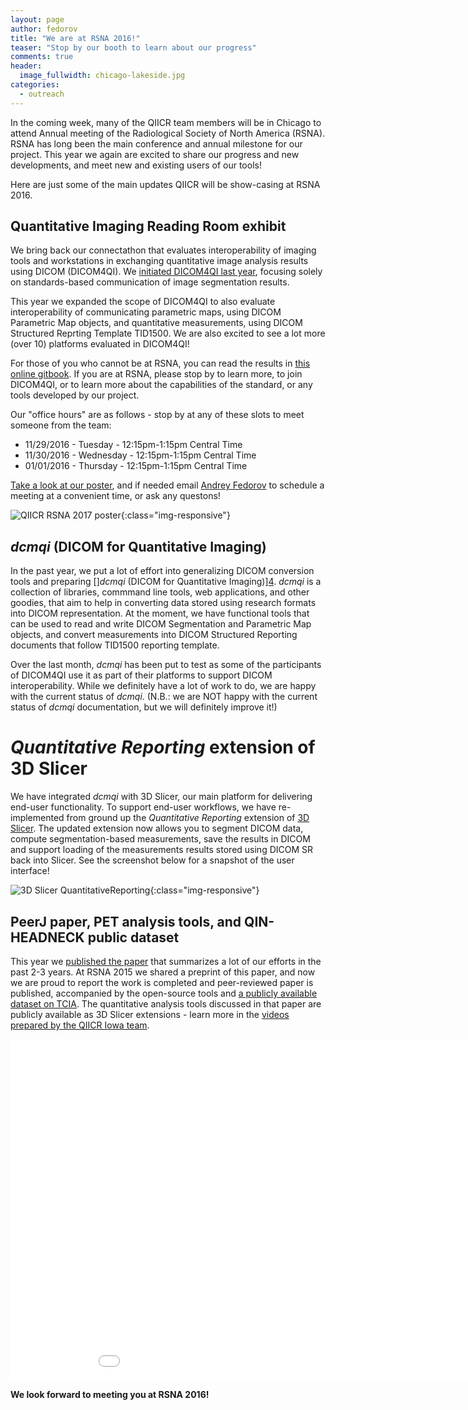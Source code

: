 ```yaml
---
layout: page
author: fedorov
title: "We are at RSNA 2016!"
teaser: "Stop by our booth to learn about our progress"
comments: true
header:
  image_fullwidth: chicago-lakeside.jpg
categories:
  - outreach
---
```


In the coming week, many of the QIICR team members will be in Chicago to attend
Annual meeting of the Radiological Society of North America (RSNA). RSNA has long
been the main conference and annual milestone for our project. This year we again are
excited to share our progress and new developments, and meet new and existing users
of our tools!

Here are just some of the main updates QIICR will be show-casing at RSNA 2016.

## Quantitative Imaging Reading Room exhibit

We bring back our connectathon
that evaluates interoperability of imaging tools and workstations in exchanging
quantitative image analysis results using DICOM (DICOM4QI). We [initiated DICOM4QI
last year][1], focusing solely on standards-based communication of image segmentation results.

This year we expanded the scope of DICOM4QI to also evaluate interoperability of
communicating parametric maps, using DICOM Parametric Map objects, and quantitative
measurements, using DICOM Structured Reprting Template TID1500. We are also excited
to see a lot more (over 10) platforms evaluated in DICOM4QI!

For those of you who cannot be at RSNA, you can read the results in [this online gitbook][2].
If you are at RSNA, please stop by to learn more, to join DICOM4QI, or to learn more about
the capabilities of the standard, or any tools developed by our project.

Our "office hours" are as follows - stop by at any of these slots to meet someone from the team:

* 11/29/2016 - Tuesday - 12:15pm-1:15pm Central Time
* 11/30/2016 - Wednesday - 12:15pm-1:15pm Central Time
* 01/01/2016 - Thursday - 12:15pm-1:15pm Central Time

[Take a look at our poster][8], and if needed email [Andrey Fedorov][3] to schedule a meeting at
a convenient time, or ask any questons!

![QIICR RSNA 2017 poster](https://raw.githubusercontent.com/QIICR/rsna2016-qirr-dicom4qi/master/images/QIICR-RSNA2016-poster.jpg){:class="img-responsive"}

## *dcmqi* (DICOM for Quantitative Imaging)

In the past year, we put a lot of effort into generalizing DICOM conversion tools and
preparing []*dcmqi* (DICOM for Quantitative Imaging)][4]. *dcmqi* is a collection of libraries,
commmand line tools, web applications, and other goodies, that aim to help in converting
data stored using research formats into DICOM representation. At the moment, we have functional
tools that can be used to read and write DICOM Segmentation and Parametric Map objects, and convert
measurements into DICOM Structured Reporting documents that follow TID1500 reporting template.

Over the last month, *dcmqi* has been put to test as some of the participants of DICOM4QI use it
as part of their platforms to support DICOM interoperability. While we definitely have a lot of work to
do, we are happy with the current status of *dcmqi*. (N.B.: we are NOT happy with the current status of
  *dcmqi* documentation, but we will definitely improve it!)

# *Quantitative Reporting* extension of 3D Slicer

We have integrated *dcmqi* with 3D Slicer, our main platform for delivering end-user functionality.
To support end-user workflows, we have re-implemented from ground up the *Quantitative Reporting* extension
of [3D Slicer][9]. The updated extension now allows you to segment DICOM data, compute segmentation-based
measurements, save the results in DICOM and support loading of the measurements results stored using DICOM SR
back into Slicer. See the screenshot below for a snapshot of the user interface!

![3D Slicer QuantitativeReporting](https://www.slicer.org/w/images/f/fe/QuantitativeReporting-screenshot.jpg){:class="img-responsive"}

## PeerJ paper, PET analysis tools, and QIN-HEADNECK public dataset

This year we [published the paper][5] that summarizes a lot of our efforts in the past 2-3 years. At RSNA 2015
we shared a preprint of this paper, and now we are proud to report the work is completed and peer-reviewed
paper is published, accompanied by the open-source tools and [a publicly available dataset on TCIA][6]. The
quantitative analysis tools discussed in that paper are publicly available as 3D Slicer extensions - learn
more in the [videos prepared by the QIICR Iowa team][7].

<iframe width='970' height='546' src='//www.youtube.com/embed/_JXxFSa_vzc' frameborder='0' allowfullscreen></iframe>

**We look forward to meeting you at RSNA 2016!**

[1]: https://dx.doi.org/10.6084/m9.figshare.1619877.v1
[2]: https://fedorov.gitbooks.io/rsna2016-qirr-dicom4qi/content/
[3]: https://fedorov.github.io
[4]: https://github.com/qiicr/dcmqi
[5]: https://peerj.com/articles/2057/
[6]: https://wiki.cancerimagingarchive.net/display/Public/QIN-HEADNECK
[7]: http://qin.iibi.uiowa.edu
[8]: https://goo.gl/h5WDzz
[9]: http://slicer.org

